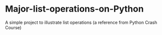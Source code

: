 # Major-list-operations-on-Python
A simple project to illustrate list operations (a reference from Python Crash Course)
